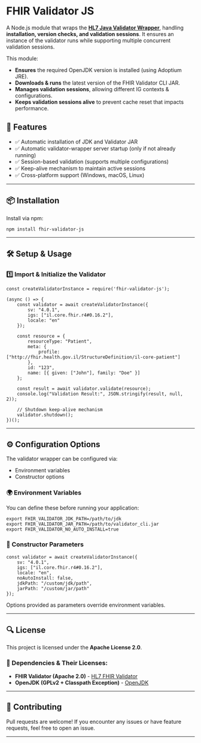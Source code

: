 # FHIR Validator JS

A Node.js module that wraps the **[HL7 Java Validator Wrapper](https://github.com/hapifhir/org.hl7.fhir.validator-wrapper)**, handling **installation, version checks, and validation sessions**. It ensures an instance of the validator runs while supporting multiple concurrent validation sessions.

This module:
- **Ensures** the required OpenJDK version is installed (using Adoptium JRE).
- **Downloads & runs** the latest version of the FHIR Validator CLI JAR.
- **Manages validation sessions**, allowing different IG contexts & configurations.
- **Keeps validation sessions alive** to prevent cache reset that impacts performance.

## 🚀 Features
- ✅ Automatic installation of JDK and Validator JAR  
- ✅ Automatic validator-wrapper server startup (only if not already running)  
- ✅ Session-based validation (supports multiple configurations)  
- ✅ Keep-alive mechanism to maintain active sessions  
- ✅ Cross-platform support (Windows, macOS, Linux)  

---

## 📦 Installation

Install via npm:
```
npm install fhir-validator-js
```

---

## 🛠 Setup & Usage

### 1️⃣ Import & Initialize the Validator
```
const createValidatorInstance = require('fhir-validator-js');

(async () => {
    const validator = await createValidatorInstance({
        sv: "4.0.1",
        igs: ["il.core.fhir.r4#0.16.2"],
        locale: "en"
    });

    const resource = {
        resourceType: "Patient",
        meta: {
            profile: ["http://fhir.health.gov.il/StructureDefinition/il-core-patient"]
        },
        id: "123",
        name: [{ given: ["John"], family: "Doe" }]
    };

    const result = await validator.validate(resource);
    console.log("Validation Result:", JSON.stringify(result, null, 2));

    // Shutdown keep-alive mechanism
    validator.shutdown();
})();
```

---

## ⚙️ Configuration Options
The validator wrapper can be configured via:
- Environment variables
- Constructor options

### 🌍 Environment Variables
You can define these before running your application:
```
export FHIR_VALIDATOR_JDK_PATH=/path/to/jdk
export FHIR_VALIDATOR_JAR_PATH=/path/to/validator_cli.jar
export FHIR_VALIDATOR_NO_AUTO_INSTALL=true
```

### 📌 Constructor Parameters
```
const validator = await createValidatorInstance({
    sv: "4.0.1",
    igs: ["il.core.fhir.r4#0.16.2"],
    locale: "en",
    noAutoInstall: false,
    jdkPath: "/custom/jdk/path",
    jarPath: "/custom/jar/path"
});
```
Options provided as parameters override environment variables.

---

## 🔍 License

This project is licensed under the **Apache License 2.0**.

### 📜 Dependencies & Their Licenses:

- **FHIR Validator (Apache 2.0)** - [HL7 FHIR Validator](https://github.com/hapifhir/org.hl7.fhir.validator-wrapper)
- **OpenJDK (GPLv2 + Classpath Exception)** - [OpenJDK](https://openjdk.org/)

---

## 🤝 Contributing
Pull requests are welcome! If you encounter any issues or have feature requests, feel free to open an issue.

---


